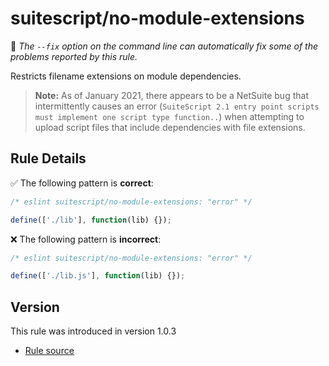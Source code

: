 # suitescript/no-module-extensions

:wrench: _The `--fix` option on the command line can automatically fix some of the problems reported by this rule._

Restricts filename extensions on module dependencies.

> **Note:** As of January 2021, there appears to be a NetSuite bug that intermittently causes an error (`SuiteScript 2.1 entry point scripts must implement one script type function..`) when attempting to upload script files that include dependencies with file extensions.

## Rule Details

:white_check_mark: The following pattern is **correct**:

```js
/* eslint suitescript/no-module-extensions: "error" */

define(['./lib'], function(lib) {});
```

:x: The following pattern is **incorrect**:

```js
/* eslint suitescript/no-module-extensions: "error" */

define(['./lib.js'], function(lib) {});
```

## Version

This rule was introduced in version 1.0.3

- [Rule source](https://github.com/acdvs/eslint-plugin-suitescript/tree/master/lib/rules/no-module-extensions.js)
